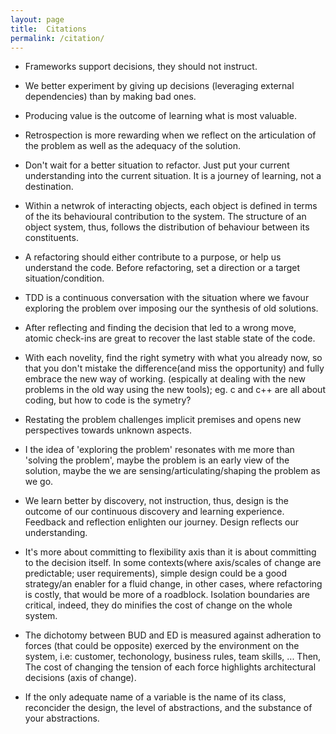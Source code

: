 ```yaml
---
layout: page
title:  Citations
permalink: /citation/
---
```


* Frameworks support decisions, they should not instruct.

* We better experiment by giving up decisions (leveraging external dependencies) than by making bad ones. 

* Producing value is the outcome of learning what is most valuable.

* Retrospection is more rewarding when we reflect on the articulation of the problem as well as the adequacy of the solution.

* Don't wait for a better situation to refactor. Just put your current understanding into the current situation. It is a journey of learning, not a destination.

* Within a netwrok of interacting objects, each object is defined in terms of the its behavioural contribution to the system.
  The structure of an object system, thus, follows the distribution of behaviour between its constituents.

* A refactoring should either contribute to a purpose, or help us understand the code. Before refactoring, set a direction or a target situation/condition.

* TDD is a continuous conversation with the situation where we favour exploring the problem over imposing our the synthesis of old solutions.

* After reflecting and finding the decision that led to a wrong move, atomic check-ins are great to recover the last stable state of the code.

* With each novelity, find the right symetry with what you already now, so that you don't mistake the difference(and miss the opportunity) and fully embrace the new way of working. (espically at dealing with the new problems in the old way using the new tools); eg. c and c++ are all about coding, but how to code is the symetry?

* Restating the problem challenges implicit premises and opens new perspectives towards unknown aspects.

* I the idea of 'exploring the problem' resonates with me more than 'solving the problem', maybe the problem is an early view of the solution, maybe the we are sensing/articulating/shaping the problem as we go.

* We learn better by discovery, not instruction, thus, design is the outcome of our continuous discovery and learning experience. Feedback and reflection enlighten our journey. Design reflects our understanding.

* It's more about committing to flexibility axis than it is about committing to the decision itself. In some contexts(where axis/scales of change are predictable; user requirements), simple design could be a good strategy/an enabler for a fluid change, in other cases, where refactoring is costly, that would be more of a roadblock. Isolation boundaries are critical, indeed, they do minifies the cost of change on the whole system.

* The dichotomy between BUD and ED is measured against adheration to forces (that could be opposite) exerced by the environment on the system, i.e: customer, techonology, business rules, team skills, ... Then, The cost of changing the tension of each force highlights architectural decisions (axis of change).

* If the only adequate name of a variable is the name of its class, reconcider the design, the level of abstractions, and the substance of your abstractions.
